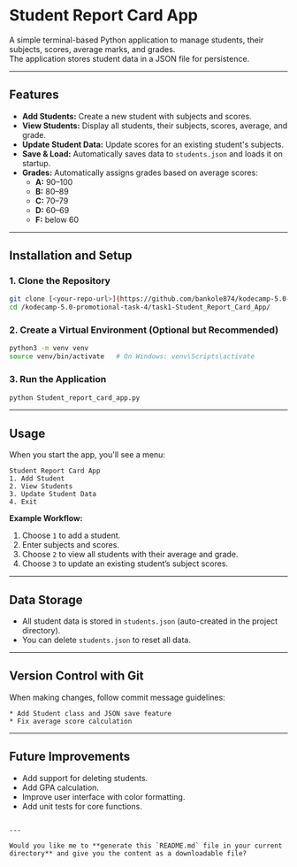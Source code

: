 
# **Student Report Card App**

A simple terminal-based Python application to manage students, their subjects, scores, average marks, and grades.  
The application stores student data in a JSON file for persistence.

---

## **Features**
- **Add Students:** Create a new student with subjects and scores.
- **View Students:** Display all students, their subjects, scores, average, and grade.
- **Update Student Data:** Update scores for an existing student's subjects.
- **Save & Load:** Automatically saves data to `students.json` and loads it on startup.
- **Grades:** Automatically assigns grades based on average scores:
  - **A:** 90–100
  - **B:** 80–89
  - **C:** 70–79
  - **D:** 60–69
  - **F:** below 60

---

## **Installation and Setup**

### **1. Clone the Repository**
```bash
git clone [<your-repo-url>](https://github.com/bankole874/kodecamp-5.0-Bootcamp-Fast-API)
cd /kodecamp-5.0-promotional-task-4/task1-Student_Report_Card_App/
````

### **2. Create a Virtual Environment (Optional but Recommended)**

```bash
python3 -m venv venv
source venv/bin/activate   # On Windows: venv\Scripts\activate
```

### **3. Run the Application**

```bash
python Student_report_card_app.py
```

---

## **Usage**

When you start the app, you'll see a menu:

```
Student Report Card App
1. Add Student
2. View Students
3. Update Student Data
4. Exit
```

**Example Workflow:**

1. Choose `1` to add a student.
2. Enter subjects and scores.
3. Choose `2` to view all students with their average and grade.
4. Choose `3` to update an existing student’s subject scores.

---

## **Data Storage**

* All student data is stored in `students.json` (auto-created in the project directory).
* You can delete `students.json` to reset all data.

---

## **Version Control with Git**

When making changes, follow commit message guidelines:

```
* Add Student class and JSON save feature
* Fix average score calculation
```

---

## **Future Improvements**

* Add support for deleting students.
* Add GPA calculation.
* Improve user interface with color formatting.
* Add unit tests for core functions.

```

---

Would you like me to **generate this `README.md` file in your current directory** and give you the content as a downloadable file?
```
